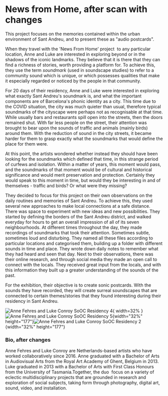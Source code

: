 # News from Home, after scan with changes
This project focuses on the memories contained within the urban environment of Sant Andreu, and to present these as "audio postcards".

When they travel with the 'News From Home' project  to any particular location, Anne and Luke are interested in exploring beyond or in the shadows of the iconic landmarks. They believe that it is there that they can find a richness of stories, worth providing a platform for. To achieve this, they use the term *soundmark* (used in soundscape studies) to refer to a community sound which is unique, or which possesses qualities that make it especially regarded or noticed by the people in that community.

For 20 days of their residency, Anne and Luke were interested in exploring what exactly Sant Andreu's soundmark is, and what the important components are of Barcelona's phonic identity as a city. This time due to the COVID situation, the city was much quieter than usual, therefore typical soundmarks of the cityscape were perhaps not as recognisable at that time. While usually bars and restaurants spill open into the streets, then the doors remained shut. With far less people on the street, their attention was brought to bear upon the sounds of traffic and animals (mainly birds) around them. With the reduction of sound in the city streets, it became harder for them to grasp exactly what the soundmarks that would define the place for them were.

At this point, the artists wondered whether instead they should have been looking for the soundmarks which defined that time, in this strange period of curfews and isolation. Within a matter of years, this moment would pass, and the soundmarks of that moment would be of cultural and historical significance and would merit preservation and protection.  Certainly they would speak to this moment in time, but would they be interesting in and of themselves - traffic and birds? Or what were they missing? 

They decided to focus for this project on their own observations on the daily routines and memories of Sant Andreu. To achieve this, they used several new approaches to make local connections at a safe distance.  There was space to experiment with new ideas and new possibilities. They started by defining the borders of the Sant Andreu district, and walked everyday for hours to get an overall impression of all of its seven neighbourhoods. At different times throughout the day, they made recordings of soundmarks that took their attention. Sometimes subtle, sometimes loud and disturbing. They named all these files according to particular locations and categorised them, building up a folder with different sounds in time and place. They wrote down daily notes to remember what they had heard and seen that day. Next to their observations, there was their online research, and through social media they made an open call to connect with the locals. They received great input from the locals, and with this information they built up a greater understanding of the sounds of the past. 

For the exhibition, their objective is to create sonic postcards. With the sounds they have recorded, they will create surreal soundscapes that are connected to certain themes/stories that they found interesting during their residency in Sant Andreu.

![Anne Fehres and Luke Conroy SoOC Residency 4](https://www.idensitat.net/images/ID_PROJECTES_EUROPEUS/SOOC_2019_2021/Anne_Fehres_and_Luke_Conroy_-_SoOC_Residency_4.jpg){ width=32% }
![Anne Fehres and Luke Conroy SoOC Residency 5](https://www.idensitat.net/images/ID_PROJECTES_EUROPEUS/SOOC_2019_2021/Anne_Fehres_and_Luke_Conroy_-_SoOC_Residency_5.jpg){width="32%" height="177"}![Anne Fehres and Luke Conroy SoOC Residency 2](https://www.idensitat.net/images/ID_PROJECTES_EUROPEUS/SOOC_2019_2021/Anne_Fehres_and_Luke_Conroy_-_SoOC_Residency_2.jpg){width="32%" height="177"}

### Bio, after changes

Anne Fehres and Luke Conroy are Netherlands-based artists who have worked collaboratively since 2016. Anne graduated with a Bachelor of Arts in Audiovisual Arts from the Royal Art Academy of Ghent, Belgium in 2013. Luke graduated in 2013 with a Bachelor of Arts with First Class Honours from the University of Tasmania.Together, the duo  focus on a variety of eclectic multidisciplinary projects that are grounded in research and exploration of social subjects, taking form through photography, digital art, sound, video, and installation. 